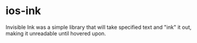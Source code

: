 # ios-ink
Invisible Ink was a simple library that will take specified text and "ink" it out, making it unreadable until hovered upon.
